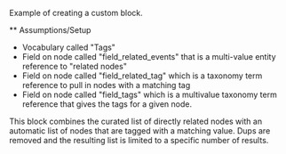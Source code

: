 Example of creating a custom block.

** Assumptions/Setup

* Vocabulary called "Tags"
* Field on node called "field_related_events" that is a multi-value entity
reference to "related nodes"
* Field on node called "field_related_tag" which is a taxonomy term reference
to pull in nodes with a matching tag
* Field on node called "field_tags" which is a multivalue taxonomy term 
reference that gives the tags for a given node.

This block combines the curated list of directly related nodes with an
automatic list of nodes that are tagged with a matching value.  Dups are
removed and the resulting list is limited to a specific number of results.

